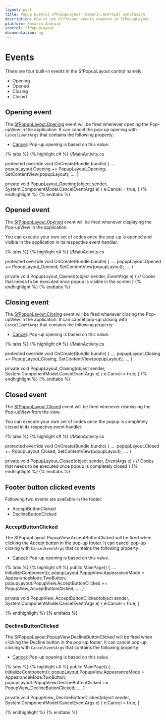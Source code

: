 ```yaml
---
layout: post
title: Popup Events| SfPopupLayout |Xamarin.Android| Syncfusion
description: How to use different events exposed in SfPopupLayout.
platform: Xamarin.Android
control: SfPopupLayout
documentation: ug
--- 
```


# Events

There are four built-in events in the SfPopupLayout control namely:

* Opening
* Opened
* Closing
* Closed

## Opening event

The [SfPopupLayout.Opening](https://help.syncfusion.com/cr/cref_files/xamarin-android/Syncfusion.SfPopupLayout.Android~Syncfusion.Android.PopupLayout.SfPopupLayout~Opening_EV.html) event will be fired whenever opening the Pop-upView in the application. It can cancel the pop-up opening with `CancelEventArgs` that contains the following property:

* [Cancel](https://msdn.microsoft.com/query/dev14.query?appId=Dev14IDEF1&l=EN-US&k=k(System.ComponentModel.CancelEventArgs.Cancel)&rd=true): Pop-up opening is based on this value.

{% tabs %}
{% highlight c# %}
//MainActivity.cs

protected override void OnCreate(Bundle bundle)
{
	....
    popupLayout.Opening += PopupLayout_Opening;
    SetContentView(popupLayout);
    ....
}

private void PopupLayout_Opening(object sender, System.ComponentModel.CancelEventArgs e)
{
    e.Cancel = true;
}
{% endhighlight %}
{% endtabs %}

## Opened event

The [SfPopupLayout.Opened](https://help.syncfusion.com/cr/cref_files/xamarin-android/Syncfusion.SfPopupLayout.Android~Syncfusion.Android.PopupLayout.SfPopupLayout~Opened_EV.html) event will be fired whenever displaying the Pop-upView in the application.

You can execute your own set of codes once the pop-up is opened and visible in the application in its respective event handler.

{% tabs %}
{% highlight c# %}
//MainActivity.cs

protected override void OnCreate(Bundle bundle)
{
	....
    popupLayout.Opened += PopupLayout_Opened;
    SetContentView(popupLayout);
    ....
}

private void PopupLayout_Opened(object sender, EventArgs e)
{
    // Codes that needs to be executed once popup is visible in the screen
}
{% endhighlight %}
{% endtabs %}

## Closing event

The [SfPopupLayout.Closing](https://help.syncfusion.com/cr/cref_files/xamarin-android/Syncfusion.SfPopupLayout.Android~Syncfusion.Android.PopupLayout.SfPopupLayout~Closing_EV.html) event will be fired whenever closing the Pop-upView in the application.  It can cancel pop-up closing with `CancelEventArgs` that contains the following property:

* [Cancel](https://msdn.microsoft.com/query/dev14.query?appId=Dev14IDEF1&l=EN-US&k=k(System.ComponentModel.CancelEventArgs.Cancel)&rd=true): Pop-up opening is based on this value.

{% tabs %}
{% highlight c# %}
//MainActivity.cs

protected override void OnCreate(Bundle bundle)
{
	....
    popupLayout.Closing += PopupLayout_Closing;
    SetContentView(popupLayout);
    ....
}

private void PopupLayout_Closing(object sender, System.ComponentModel.CancelEventArgs e)
{
    e.Cancel = true;
}
{% endhighlight %}
{% endtabs %}

## Closed event

The [SfPopupLayout.Closed](https://help.syncfusion.com/cr/cref_files/xamarin-android/Syncfusion.SfPopupLayout.Android~Syncfusion.Android.PopupLayout.SfPopupLayout~Closed_EV.html) event will be fired whenever dismissing the Pop-upView from the view.

You can execute your own set of codes once the popup is completely closed in its respective event handler.

{% tabs %}
{% highlight c# %}
//MainActivity.cs

protected override void OnCreate(Bundle bundle)
{
	....
    popupLayout.Closed += PopupLayout_Closed;
    SetContentView(popupLayout);
    ....
}

private void PopupLayout_Closed(object sender, EventArgs e)
{
    // Codes that needs to be executed once popup is completely closed
}
{% endhighlight %}
{% endtabs %}

## Footer button clicked events

Following two events are available in the footer:

* AcceptButtonClicked
* DeclineButtonClicked

### AcceptButtonClicked

The SfPopupLayout.PopupView.AcceptButtonClicked will be fired when clicking the Accept button in the pop-up footer. It can cancel pop-up closing with `CancelEventArgs` that contains the following property:

* [Cancel](https://msdn.microsoft.com/query/dev14.query?appId=Dev14IDEF1&l=EN-US&k=k(System.ComponentModel.CancelEventArgs.Cancel)&rd=true): Pop-up opening is based on this value.

{% tabs %}
{% highlight c# %}
public MainPage()
{
    ....
    InitializeComponent();
    popupLayout.PopupView.AppearanceMode = AppearanceMode.TwoButton;
    popupLayout.PopupView.AcceptButtonClicked += PopupView_AcceptButtonClicked;
    ....
}

private void PopupView_AcceptButtonClicked(object sender, System.ComponentModel.CancelEventArgs e)
{
     e.Cancel = true;
}

{% endhighlight %}
{% endtabs %}

### DeclineButtonClicked

The SfPopupLayout.PopupView.DeclineButtonClicked will be fired when clicking the Decline button in the pop-up footer. It can cancel pop-up closing with `CancelEventArgs` that contains the following property:

* [Cancel](https://msdn.microsoft.com/query/dev14.query?appId=Dev14IDEF1&l=EN-US&k=k(System.ComponentModel.CancelEventArgs.Cancel)&rd=true): Pop-up opening is based on this value.

{% tabs %}
{% highlight c# %}
public MainPage()
{
    ....
    InitializeComponent();
    popupLayout.PopupView.AppearanceMode = AppearanceMode.TwoButton;
    popupLayout.PopupView.DeclineButtonClicked += PopupView_DeclineButtonClicked;
    ....
}

private void PopupView_DeclineButtonClicked(object sender, System.ComponentModel.CancelEventArgs e)
{
    e.Cancel = true;
}

{% endhighlight %}
{% endtabs %}
